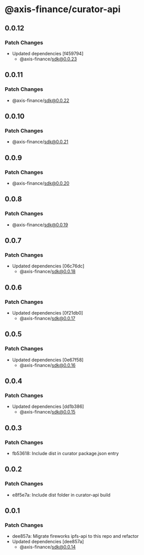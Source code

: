 # @axis-finance/curator-api

## 0.0.12

### Patch Changes

- Updated dependencies [f459794]
  - @axis-finance/sdk@0.0.23

## 0.0.11

### Patch Changes

- @axis-finance/sdk@0.0.22

## 0.0.10

### Patch Changes

- @axis-finance/sdk@0.0.21

## 0.0.9

### Patch Changes

- @axis-finance/sdk@0.0.20

## 0.0.8

### Patch Changes

- @axis-finance/sdk@0.0.19

## 0.0.7

### Patch Changes

- Updated dependencies [06c76dc]
  - @axis-finance/sdk@0.0.18

## 0.0.6

### Patch Changes

- Updated dependencies [0f21db0]
  - @axis-finance/sdk@0.0.17

## 0.0.5

### Patch Changes

- Updated dependencies [0e67f58]
  - @axis-finance/sdk@0.0.16

## 0.0.4

### Patch Changes

- Updated dependencies [dd1b386]
  - @axis-finance/sdk@0.0.15

## 0.0.3

### Patch Changes

- fb53618: Include dist in curator package.json entry

## 0.0.2

### Patch Changes

- e8f5e7a: Include dist folder in curator-api build

## 0.0.1

### Patch Changes

- dee857a: Migrate fireworks ipfs-api to this repo and refactor
- Updated dependencies [dee857a]
  - @axis-finance/sdk@0.0.14
